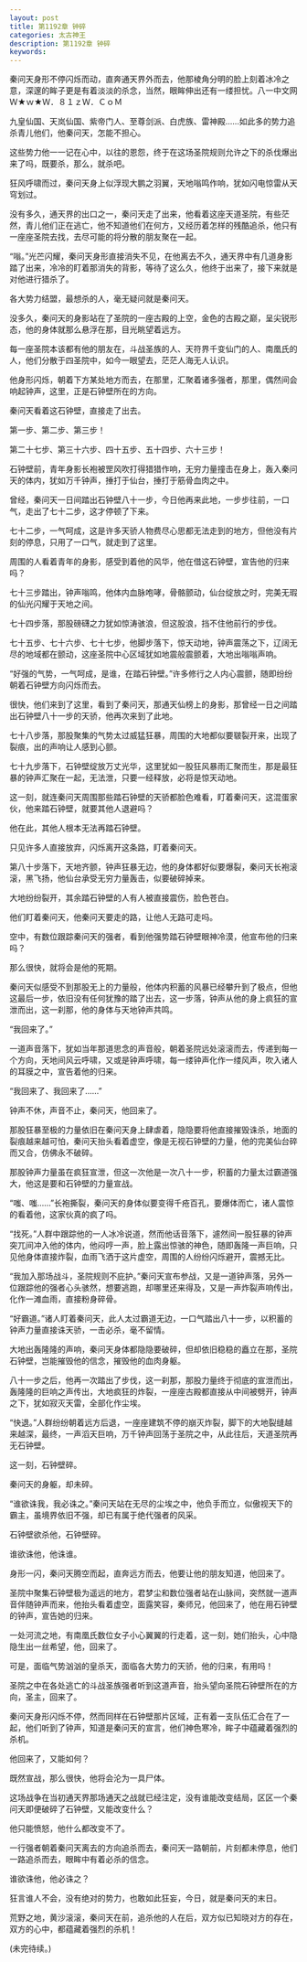 ```yaml
---
layout: post
title: 第1192章 钟碎
categories: 太古神王
description: 第1192章 钟碎
keywords:
---
```


秦问天身形不停闪烁而动，直奔通天界外而去，他那棱角分明的脸上刻着冰冷之意，深邃的眸子更是有着淡淡的杀念，当然，眼眸伸出还有一缕担忧。八一中文网Ｗ★ｗ★Ｗ．８１ｚＷ．ＣｏＭ

九皇仙国、天岚仙国、紫帝门人、至尊剑派、白虎族、雷神殿……如此多的势力追杀青儿他们，他秦问天，怎能不担心。

这些势力他一一记在心中，以往的恩怨，终于在这场圣院规则允许之下的杀伐爆出来了吗，既要杀，那么，就杀吧。

狂风呼啸而过，秦问天身上似浮现大鹏之羽翼，天地嗡鸣作响，犹如闪电惊雷从天穹划过。

没有多久，通天界的出口之一，秦问天走了出来，他看着这座天道圣院，有些茫然，青儿他们正在逃亡，他不知道他们在何方，又经历着怎样的残酷追杀，他只有一座座圣院去找，去尽可能的将分散的朋友聚在一起。

“嗡。”光芒闪耀，秦问天身形直接消失不见，在他离去不久，通天界中有几道身影踏了出来，冷冷的盯着那消失的背影，等待了这么久，他终于出来了，接下来就是对他进行猎杀了。

各大势力结盟，最想杀的人，毫无疑问就是秦问天。

没多久，秦问天的身影站在了圣院的一座古殿的上空，金色的古殿之巅，呈尖锐形态，他的身体就那么悬浮在那，目光眺望着远方。

每一座圣院本该都有他的朋友在，斗战圣族的人、天符界千变仙门的人、南凰氏的人，他们分散于四圣院中，如今一眼望去，茫茫人海无人认识。

他身形闪烁，朝着下方某处地方而去，在那里，汇聚着诸多强者，那里，偶然间会响起钟声，这里，正是石钟壁所在的方向。

秦问天看着这石钟壁，直接走了出去。

第一步、第二步、第三步！

第二十七步、第三十六步、四十五步、五十四步、六十三步！

石钟壁前，青年身影长袍被罡风吹打得猎猎作响，无穷力量撞击在身上，轰入秦问天的体内，犹如万千钟声，捶打于仙台，捶打于筋骨血肉之中。

曾经，秦问天一日间踏出石钟壁八十一步，今日他再来此地，一步步往前，一口气，走出了七十二步，这才停顿了下来。

七十二步，一气呵成，这是许多天骄人物费尽心思都无法走到的地方，但他没有片刻的停息，只用了一口气，就走到了这里。

周围的人看着青年的身影，感受到着他的风华，他在借这石钟壁，宣告他的归来吗？

七十三步踏出，钟声嗡鸣，他体内血脉咆哮，骨骼颤动，仙台绽放之时，完美无瑕的仙光闪耀于天地之间。

七十四步落，那股磅礴之力犹如惊涛骇浪，但这股浪，挡不住他前行的步伐。

七十五步、七十六步、七十七步，他脚步落下，惊天动地，钟声震荡之下，辽阔无尽的地域都在颤动，这座圣院中心区域犹如地震般震颤着，大地出嗡嗡声响。

“好强的气势，一气呵成，是谁，在踏石钟壁。”许多修行之人内心震颤，随即纷纷朝着石钟壁方向闪烁而去。

很快，他们来到了这里，看到了秦问天，那通天仙榜上的身影，那曾经一日之间踏出石钟壁八十一步的天骄，他再次来到了此地。

七十八步落，那股聚集的气势太过威猛狂暴，周围的大地都似要皲裂开来，出现了裂痕，出的声响让人感到心颤。

七十九步落下，石钟壁绽放万丈光华，这里犹如一股狂风暴雨汇聚而生，那是最狂暴的钟声汇聚在一起，无法泄，只要一经释放，必将是惊天动地。

这一刻，就连秦问天周围那些踏石钟壁的天骄都脸色难看，盯着秦问天，这混蛋家伙，他来踏石钟壁，就要其他人退避吗？

他在此，其他人根本无法再踏石钟壁。

只见许多人直接放弃，闪烁离开这条路，盯着秦问天。

第八十步落下，天地齐颤，钟声狂暴无边，他的身体都好似要爆裂，秦问天长袍滚滚，黑飞扬，他仙台承受无穷力量轰击，似要破碎掉来。

大地纷纷裂开，其余踏石钟壁的人有人被直接震伤，脸色苍白。

他们盯着秦问天，他秦问天要走的路，让他人无路可走吗。

空中，有数位跟踪秦问天的强者，看到他强势踏石钟壁眼神冷漠，他宣布他的归来吗？

那么很快，就将会是他的死期。

秦问天似感受不到那股无上的力量般，他体内积蓄的风暴已经攀升到了极点，但他这最后一步，依旧没有任何犹豫的踏了出去，这一步落，钟声从他的身上疯狂的宣泄而出，这一刹那，他的身体与天地钟声共鸣。

“我回来了。”

一道声音落下，犹如当年那道思念的声音般，朝着圣院远处滚滚而去，传递到每一个方向，天地间风云呼啸，又或是钟声呼啸，每一缕钟声化作一缕风声，吹入诸人的耳膜之中，宣告着他的归来。

“我回来了、我回来了……”

钟声不休，声音不止，秦问天，他回来了。

那股狂暴至极的力量依旧在秦问天身上肆虐着，隐隐要将他直接摧毁诛杀，地面的裂痕越来越可怕，秦问天抬头看着虚空，像是无视石钟壁的力量，他的完美仙台碎而又合，仿佛永不破碎。

那股钟声力量虽在疯狂宣泄，但这一次他是一次八十一步，积蓄的力量太过霸道强大，他这是要和石钟壁的力量宣战。

“嗤、嗤……”长袍撕裂，秦问天的身体似要变得千疮百孔，要爆体而亡，诸人震惊的看着他，这家伙真的疯了吗。

“找死。”人群中跟踪他的一人冰冷说道，然而他话音落下，遽然间一股狂暴的钟声突兀间冲入他的体内，他闷哼一声，脸上露出惊骇的神色，随即轰隆一声巨响，只见他身体直接炸裂，血雨飞洒于这片虚空，周围的人纷纷闪烁避开，震撼无比。

“我加入那场战斗，圣院规则不庇护。”秦问天宣布参战，又是一道钟声落，另外一位跟踪他的强者心头骇然，想要逃跑，却哪里还来得及，又是一声炸裂声响传出，化作一滩血雨，直接粉身碎骨。

“好霸道。”诸人盯着秦问天，此人太过霸道无边，一口气踏出八十一步，以积蓄的钟声力量直接诛天骄，一击必杀，毫不留情。

大地出轰隆隆的声响，秦问天身体都隐隐要破碎，但却依旧稳稳的矗立在那，圣院石钟壁，岂能摧毁他的信念，摧毁他的血肉身躯。

八十一步之后，他再一次踏出了步伐，这一刹那，那股力量终于彻底的宣泄而出，轰隆隆的巨响之声传出，大地疯狂的炸裂，一座座古殿都直接从中间被劈开，钟声之下，犹如寂灭天雷，全部化作尘埃。

“快退。”人群纷纷朝着远方后退，一座座建筑不停的崩灭炸裂，脚下的大地裂缝越来越深，最终，一声滔天巨响，万千钟声回荡于圣院之中，从此往后，天道圣院再无石钟壁。

这一刻，石钟壁碎。

秦问天的身躯，却未碎。

“谁欲诛我，我必诛之。”秦问天站在无尽的尘埃之中，他负手而立，似傲视天下的霸主，虽境界依旧不强，却已有属于绝代强者的风采。

石钟壁欲杀他，石钟壁碎。

谁欲诛他，他诛谁。

身形一闪，秦问天腾空而起，直奔远方而去，他要让他的朋友知道，他回来了。

圣院中聚集石钟壁极为遥远的地方，君梦尘和数位强者站在山脉间，突然就一道声音伴随钟声而来，他抬头看着虚空，面露笑容，秦师兄，他回来了，他在用石钟壁的钟声，宣告她的归来。

一处河流之地，有南凰氏数位女子小心翼翼的行走着，这一刻，她们抬头，心中隐隐生出一丝希望，他，回来了。

可是，面临气势汹汹的皇杀天，面临各大势力的天骄，他的归来，有用吗！

圣院之中在各处逃亡的斗战圣族强者听到这道声音，抬头望向圣院石钟壁所在的方向，圣主，回来了。

秦问天身形闪烁不停，然而同样在石钟壁那片区域，正有着一支队伍汇合在了一起，他们听到了钟声，知道是秦问天的宣言，他们神色寒冷，眸子中蕴藏着强烈的杀机。

他回来了，又能如何？

既然宣战，那么很快，他将会沦为一具尸体。

这场战争在当初通天界那场通天之战就已经注定，没有谁能改变结局，区区一个秦问天即便破碎了石钟壁，又能改变什么？

他只能愤怒，他什么都改变不了。

一行强者朝着秦问天离去的方向追杀而去，秦问天一路朝前，片刻都未停息，他们一路追杀而去，眼眸中有着必杀的信念。

谁欲诛他，他必诛之？

狂言谁人不会，没有绝对的势力，也敢如此狂妄，今日，就是秦问天的末日。

荒野之地，黄沙滚滚，秦问天在前，追杀他的人在后，双方似已知晓对方的存在，双方的心中，都蕴藏着强烈的杀机！

(未完待续。)
